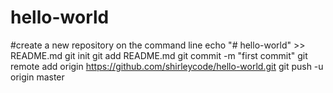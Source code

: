 # hello-world

#create a new repository on the command line
echo "# hello-world" >> README.md
git init
git add README.md
git commit -m "first commit"
git remote add origin https://github.com/shirleycode/hello-world.git
git push -u origin master
